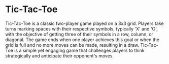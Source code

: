 # Tic-Tac-Toe
Tic-Tac-Toe is a classic two-player game played on a 3x3 grid. Players take turns marking spaces with their respective symbols, typically 'X' and 'O', with the objective of getting three of their symbols in a row, column, or diagonal. The game ends when one player achieves this goal or when the grid is full and no more moves can be made, resulting in a draw. Tic-Tac-Toe is a simple yet engaging game that challenges players to think strategically and anticipate their opponent's moves.
